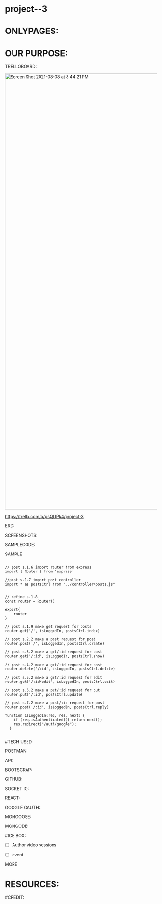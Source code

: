 
# project--3

# ONLYPAGES:


# OUR PURPOSE:



TRELLOBOARD:

<img width="1440" alt="Screen Shot 2021-08-08 at 8 44 21 PM" src="https://user-images.githubusercontent.com/86076993/128650989-c5288a2d-1af8-4a61-b83a-23e345c9976b.png">

https://trello.com/b/psQLIPk4/project-3

ERD:



SCREENSHOTS:




SAMPLECODE:

SAMPLE
````

// post s.1.6 import router from express 
import { Router } from 'express'

//post s.1.7 import post controller
import * as postsCtrl from "../controller/posts.js"


// define s.1.8
const router = Router()

export{
    router 
}

// post s.1.9 make get request for posts
router.get('/', isLoggedIn, postsCtrl.index)

// post s.2.2 make a post request for post
router.post('/', isLoggedIn, postsCtrl.create)

// post s.3.2 make a get/:id request for post
router.get('/:id', isLoggedIn, postsCtrl.show) 

// post s.4.2 make a get/:id request for post
router.delete('/:id', isLoggedIn, postsCtrl.delete)

// post s.5.2 make a get/:id request for edit
router.get('/:id/edit', isLoggedIn, postsCtrl.edit)

// post s.6.2 make a put/:id request for put
router.put('/:id', postsCtrl.update)

// post s.7.2 make a post/:id request for post
router.post('/:id', isLoggedIn, postsCtrl.reply)

function isLoggedIn(req, res, next) {
    if (req.isAuthenticated()) return next();
    res.redirect("/auth/google");
  }


````


#TECH USED

POSTMAN:

API:

BOOTSCRAP:

GITHUB:

SOCKET IO:

REACT: 

GOOGLE OAUTH:

MONGOOSE:

MONGODB:


#ICE BOX:


- [ ] Author video sessions

- [ ] event

MORE

# RESOURCES:


#CREDIT:

